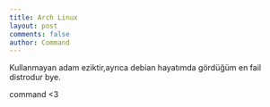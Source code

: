 ```yaml
---
title: Arch Linux
layout: post
comments: false
author: Command
---
```


Kullanmayan adam eziktir,ayrıca debian hayatımda gördüğüm en fail distrodur
bye.




command <3 
